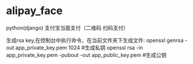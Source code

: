 # alipay_face
python(django) 支付宝当面支付（二维码 扫码支付）

生成rsa key,在控制台中执行命令，在当前文件夹下生成文件:
openssl genrsa -out app_private_key.pem   1024  #生成私钥
openssl rsa -in app_private_key.pem -pubout -out app_public_key.pem #生成公钥

